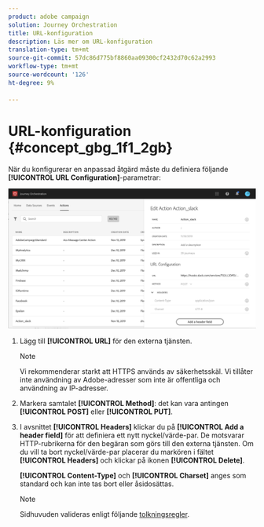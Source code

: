 ```yaml
---
product: adobe campaign
solution: Journey Orchestration
title: URL-konfiguration
description: Läs mer om URL-konfiguration
translation-type: tm+mt
source-git-commit: 57dc86d775bf8860aa09300cf2432d70c62a2993
workflow-type: tm+mt
source-wordcount: '126'
ht-degree: 9%

---
```



# URL-konfiguration {#concept_gbg_1f1_2gb}

När du konfigurerar en anpassad åtgärd måste du definiera följande **[!UICONTROL URL Configuration]**-parametrar:

![](../assets/journeyurlconfiguration.png)

1. Lägg till **[!UICONTROL URL]** för den externa tjänsten.

   >[!NOTE]
   >
   >Vi rekommenderar starkt att HTTPS används av säkerhetsskäl. Vi tillåter inte användning av Adobe-adresser som inte är offentliga och användning av IP-adresser.

1. Markera samtalet **[!UICONTROL Method]**: det kan vara antingen **[!UICONTROL POST]** eller **[!UICONTROL PUT]**.
1. I avsnittet **[!UICONTROL Headers]** klickar du på **[!UICONTROL Add a header field]** för att definiera ett nytt nyckel/värde-par. De motsvarar HTTP-rubrikerna för den begäran som görs till den externa tjänsten. Om du vill ta bort nyckel/värde-par placerar du markören i fältet **[!UICONTROL Headers]** och klickar på ikonen **[!UICONTROL Delete]**.

   **[!UICONTROL Content-Type]** och  **[!UICONTROL Charset]** anges som standard och kan inte tas bort eller åsidosättas.

   >[!NOTE]
   >
   >Sidhuvuden valideras enligt följande [tolkningsregler](https://tools.ietf.org/html/rfc7230#section-3.2.4).
